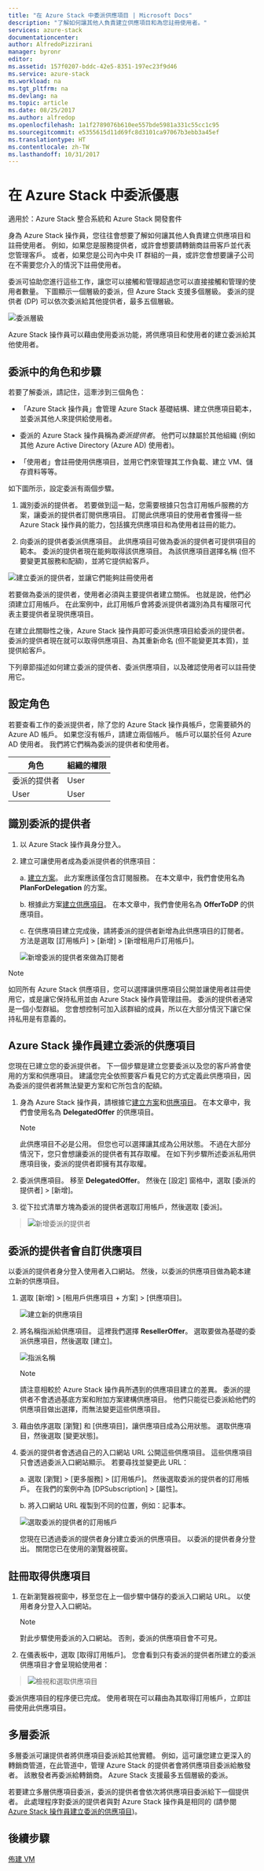 ```yaml
---
title: "在 Azure Stack 中委派供應項目 | Microsoft Docs"
description: "了解如何讓其他人負責建立供應項目和為您註冊使用者。"
services: azure-stack
documentationcenter: 
author: AlfredoPizzirani
manager: byronr
editor: 
ms.assetid: 157f0207-bddc-42e5-8351-197ec23f9d46
ms.service: azure-stack
ms.workload: na
ms.tgt_pltfrm: na
ms.devlang: na
ms.topic: article
ms.date: 08/25/2017
ms.author: alfredop
ms.openlocfilehash: 1a1f2789076b610ee557bde5981a331c55cc1c95
ms.sourcegitcommit: e5355615d11d69fc8d3101ca97067b3ebb3a45ef
ms.translationtype: HT
ms.contentlocale: zh-TW
ms.lasthandoff: 10/31/2017
---
```

# <a name="delegate-offers-in-azure-stack"></a>在 Azure Stack 中委派優惠

適用於：Azure Stack 整合系統和 Azure Stack 開發套件

身為 Azure Stack 操作員，您往往會想要了解如何讓其他人負責建立供應項目和註冊使用者。 例如，如果您是服務提供者，或許會想要請轉銷商註冊客戶並代表您管理客戶。 或者，如果您是公司內中央 IT 群組的一員，或許您會想要讓子公司在不需要您介入的情況下註冊使用者。

委派可協助您進行這些工作，讓您可以接觸和管理超過您可以直接接觸和管理的使用者數量。 下圖顯示一個層級的委派，但 Azure Stack 支援多個層級。 委派的提供者 (DP) 可以依次委派給其他提供者，最多五個層級。

![委派層級](media/azure-stack-delegated-provider/image1.png)

Azure Stack 操作員可以藉由使用委派功能，將供應項目和使用者的建立委派給其他使用者。

## <a name="roles-and-steps-in-delegation"></a>委派中的角色和步驟
若要了解委派，請記住，這牽涉到三個角色：

* 「Azure Stack 操作員」會管理 Azure Stack 基礎結構、建立供應項目範本，並委派其他人來提供給使用者。

* 委派的 Azure Stack 操作員稱為*委派提供者*。 他們可以隸屬於其他組織 (例如其他 Azure Active Directory (Azure AD) 使用者)。

* 「使用者」會註冊使用供應項目，並用它們來管理其工作負載、建立 VM、儲存資料等等。

如下圖所示，設定委派有兩個步驟。

1. 識別委派的提供者。 若要做到這一點，您需要根據只包含訂用帳戶服務的方案，讓委派的提供者訂閱供應項目。 訂閱此供應項目的使用者會獲得一些 Azure Stack 操作員的能力，包括擴充供應項目和為使用者註冊的能力。

2. 向委派的提供者委派供應項目。 此供應項目可做為委派的提供者可提供項目的範本。 委派的提供者現在能夠取得該供應項目。 為該供應項目選擇名稱 (但不要變更其服務和配額)，並將它提供給客戶。

![建立委派的提供者，並讓它們能夠註冊使用者](media/azure-stack-delegated-provider/image2.png)

若要做為委派的提供者，使用者必須與主要提供者建立關係。 也就是說，他們必須建立訂用帳戶。 在此案例中，此訂用帳戶會將委派提供者識別為具有權限可代表主要提供者呈現供應項目。

在建立此關聯性之後，Azure Stack 操作員即可委派供應項目給委派的提供者。 委派的提供者現在就可以取得供應項目、為其重新命名 (但不能變更其本質)，並提供給客戶。

下列章節描述如何建立委派的提供者、委派供應項目，以及確認使用者可以註冊使用它。

## <a name="set-up-roles"></a>設定角色

若要查看工作的委派提供者，除了您的 Azure Stack 操作員帳戶，您需要額外的 Azure AD 帳戶。 如果您沒有帳戶，請建立兩個帳戶。 帳戶可以屬於任何 Azure AD 使用者。 我們將它們稱為委派的提供者和使用者。

| **角色** | **組織的權限** |
| --- | --- |
| 委派的提供者 |User |
| User |User |

## <a name="identify-the-delegated-providers"></a>識別委派的提供者
1. 以 Azure Stack 操作員身分登入。

2. 建立可讓使用者成為委派提供者的供應項目：
   
   a.  [建立方案](azure-stack-create-plan.md)。
       此方案應該僅包含訂閱服務。 在本文章中，我們會使用名為 **PlanForDelegation** 的方案。
   
   b.  根據此方案[建立供應項目](azure-stack-create-offer.md)。 在本文章中，我們會使用名為 **OfferToDP** 的供應項目。
   
   c.  在供應項目建立完成後，請將委派的提供者新增為此供應項目的訂閱者。 方法是選取 [訂用帳戶] > [新增] > [新增租用戶訂用帳戶]。
   
   ![新增委派的提供者來做為訂閱者](media/azure-stack-delegated-provider/image3.png)

> [!NOTE]
> 如同所有 Azure Stack 供應項目，您可以選擇讓供應項目公開並讓使用者註冊使用它，或是讓它保持私用並由 Azure Stack 操作員管理註冊。 委派的提供者通常是一個小型群組。 您會想控制可加入該群組的成員，所以在大部分情況下讓它保持私用是有意義的。
> 
> 

## <a name="azure-stack-operator-creates-the-delegated-offer"></a>Azure Stack 操作員建立委派的供應項目

您現在已建立您的委派提供者。 下一個步驟是建立您要委派以及您的客戶將會使用的方案和供應項目。 建議您完全依照要客戶看見它的方式定義此供應項目，因為委派的提供者將無法變更方案和它所包含的配額。

1. 身為 Azure Stack 操作員，請根據它[建立方案](azure-stack-create-plan.md)和[供應項目](azure-stack-create-offer.md)。 在本文章中，我們會使用名為 **DelegatedOffer** 的供應項目。
   
   > [!NOTE]
   > 此供應項目不必是公用。 但您也可以選擇讓其成為公用狀態。 不過在大部分情況下，您只會想讓委派的提供者有其存取權。 在如下列步驟所述委派私用供應項目後，委派的提供者即擁有其存取權。
   > 
   > 
1. 委派供應項目。 移至 **DelegatedOffer**。 然後在 [設定] 窗格中，選取 [委派的提供者] > [新增]。

2. 從下拉式清單方塊為委派的提供者選取訂用帳戶，然後選取 [委派]。

> ![新增委派的提供者](media/azure-stack-delegated-provider/image4.png)
> 
> 

## <a name="delegated-provider-customizes-the-offer"></a>委派的提供者會自訂供應項目

以委派的提供者身分登入使用者入口網站。 然後，以委派的供應項目做為範本建立新的供應項目。

1. 選取 [新增] > [租用戶供應項目 + 方案] > [供應項目]。

    ![建立新的供應項目](media/azure-stack-delegated-provider/image5.png)


1. 將名稱指派給供應項目。 這裡我們選擇 **ResellerOffer**。 選取要做為基礎的委派供應項目，然後選取 [建立]。
   
   ![指派名稱](media/azure-stack-delegated-provider/image6.png)

    >[!NOTE] 
    > 請注意相較於 Azure Stack 操作員所遇到的供應項目建立的差異。 委派的提供者不會透過基底方案和附加方案建構供應項目。 他們只能從已委派給他們的供應項目做出選擇，而無法變更這些供應項目。

1. 藉由依序選取 [瀏覽] 和 [供應項目]，讓供應項目成為公用狀態。 選取供應項目，然後選取 [變更狀態]。

2. 委派的提供者會透過自己的入口網站 URL 公開這些供應項目。 這些供應項目只會透過委派入口網站顯示。 若要尋找並變更此 URL：
   
    a.  選取 [瀏覽] > [更多服務] >  [訂用帳戶]。 然後選取委派的提供者的訂用帳戶。 在我們的案例中為 [DPSubscription] > [屬性]。
   
    b.  將入口網站 URL 複製到不同的位置，例如：記事本。
   
    ![選取委派的提供者的訂用帳戶](media/azure-stack-delegated-provider/dpportaluri.png)  
   
   您現在已透過委派的提供者身分建立委派的供應項目。 以委派的提供者身分登出。 關閉您已在使用的瀏覽器視窗。

## <a name="sign-up-for-the-offer"></a>註冊取得供應項目
1. 在新瀏覽器視窗中，移至您在上一個步驟中儲存的委派入口網站 URL。 以使用者身分登入入口網站。 
   
   >[!NOTE]
   > 對此步驟使用委派的入口網站。 否則，委派的供應項目會不可見。

2. 在儀表板中，選取 [取得訂用帳戶]。 您會看到只有委派的提供者所建立的委派供應項目才會呈現給使用者：

> ![檢視和選取供應項目](media/azure-stack-delegated-provider/image8.png)
> 
> 

委派供應項目的程序便已完成。 使用者現在可以藉由為其取得訂用帳戶，立即註冊使用此供應項目。

## <a name="multiple-tier-delegation"></a>多層委派

多層委派可讓提供者將供應項目委派給其他實體。 例如，這可讓您建立更深入的轉銷商管道，在此管道中，管理 Azure Stack 的提供者會將供應項目委派給散發者。 該散發者再委派給轉銷商。 Azure Stack 支援最多五個層級的委派。

若要建立多層供應項目委派，委派的提供者會依次將供應項目委派給下一個提供者。 此處理程序對委派的提供者與對 Azure Stack 操作員是相同的 (請參閱 [Azure Stack 操作員建立委派的供應項目](#cloud-operator-creates-the-delegated-offer))。

## <a name="next-steps"></a>後續步驟
[佈建 VM](azure-stack-provision-vm.md)

